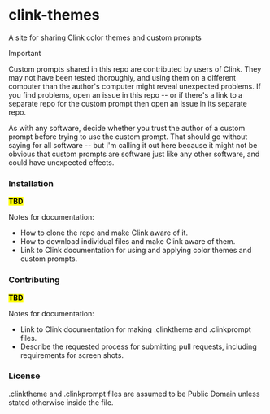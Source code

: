 # clink-themes
A site for sharing Clink color themes and custom prompts

> [!IMPORTANT]
> Custom prompts shared in this repo are contributed by users of Clink.  They may not have been tested thoroughly, and using them on a different computer than the author's computer might reveal unexpected problems.  If you find problems, open an issue in this repo -- or if there's a link to a separate repo for the custom prompt then open an issue in its separate repo.
>
> As with any software, decide whether you trust the author of a custom prompt before trying to use the custom prompt.  That should go without saying for all software -- but I'm calling it out here because it might not be obvious that custom prompts are software just like any other software, and could have unexpected effects.

### Installation
<mark>**TBD**</mark>

Notes for documentation:
- How to clone the repo and make Clink aware of it.
- How to download individual files and make Clink aware of them.
- Link to Clink documentation for using and applying color themes and custom prompts.

### Contributing
<mark>**TBD**</mark>

Notes for documentation:
- Link to Clink documentation for making .clinktheme and .clinkprompt files.
- Describe the requested process for submitting pull requests, including requirements for screen shots.

### License
.clinktheme and .clinkprompt files are assumed to be Public Domain unless stated otherwise inside the file.
